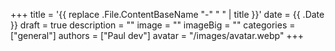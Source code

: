 +++
title = '{{ replace .File.ContentBaseName "-" " " | title }}'
date = {{ .Date }}
draft = true
description = ""
image = ""
imageBig = ""
categories = ["general"]
authors = ["Paul dev"]
avatar = "/images/avatar.webp"
+++
